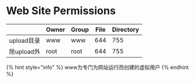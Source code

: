 # Web Site Permissions

|          | Owner | Group | File | Directory |
| -------- | ----- | ----- | ---- | --------- |
| upload目录 | www   | www   | 644  | 755       |
| 除upload外 | root  | root  | 644  | 755       |

{% hint style="info" %}
www为专门为网站运行而创建的虚拟用户
{% endhint %}

